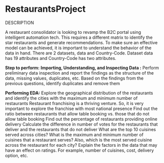 # RestaurantsProject

DESCRIPTION

A restaurant consolidator is looking to revamp the B2C portal using intelligent automation tech. This requires a different matrix to identify the star restaurants and generate recommendations. To make sure an effective model can be achieved, it is important to understand the behavior of the data in hand.
There are 2 datasets, data and Country-Code. Dataset data has 19 attributes and Country-Code has two attributes.

**Step to perform:**
**Importing, Understanding, and Inspecting Data :**
Perform preliminary data inspection and report the findings as the structure of the data, missing values, duplicates, etc.
Based on the findings from the previous questions, identify duplicates and remove them

**Performing EDA:**
Explore the geographical distribution of the restaurants and identify the cities with the maximum and minimum number of restaurants
Restaurant franchising is a thriving venture. So, it is very important to explore the franchise with most national presence
Find out the ratio between restaurants that allow table booking vs. those that do not allow table booking
Find out the percentage of restaurants providing online delivery
Calculate the difference in number of votes for the restaurants that deliver and the restaurants that do not deliver
What are the top 10 cuisines served across cities?
What is the maximum and minimum number of cuisines that a restaurant serves? Also, which is the most served cuisine across the restaurant for each city?
Explain the factors in the data that may have an effect on ratings. For example, number of cuisines, cost, delivery option, etc.
